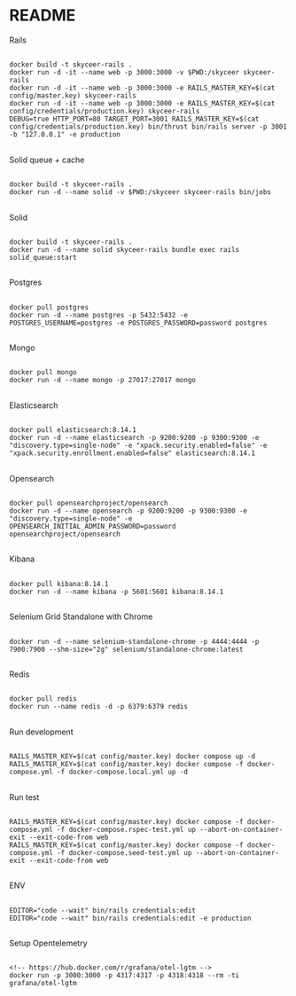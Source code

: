 # README

Rails
  ##
    docker build -t skyceer-rails .
    docker run -d -it --name web -p 3000:3000 -v $PWD:/skyceer skyceer-rails
    docker run -d -it --name web -p 3000:3000 -e RAILS_MASTER_KEY=$(cat config/master.key) skyceer-rails
    docker run -d -it --name web -p 3000:3000 -e RAILS_MASTER_KEY=$(cat config/credentials/production.key) skyceer-rails
    DEBUG=true HTTP_PORT=80 TARGET_PORT=3001 RAILS_MASTER_KEY=$(cat config/credentials/production.key) bin/thrust bin/rails server -p 3001 -b "127.0.0.1" -e production
  ##
Solid queue + cache
  ##
    docker build -t skyceer-rails .
    docker run -d --name solid -v $PWD:/skyceer skyceer-rails bin/jobs
  ##
Solid
  ##
    docker build -t skyceer-rails .
    docker run -d --name solid skyceer-rails bundle exec rails solid_queue:start
  ##
Postgres
  ##
    docker pull postgres
    docker run -d --name postgres -p 5432:5432 -e POSTGRES_USERNAME=postgres -e POSTGRES_PASSWORD=password postgres
  ##
Mongo
  ##
    docker pull mongo
    docker run -d --name mongo -p 27017:27017 mongo
  ##
Elasticsearch
  ##
    docker pull elasticsearch:8.14.1
    docker run -d --name elasticsearch -p 9200:9200 -p 9300:9300 -e "discovery.type=single-node" -e "xpack.security.enabled=false" -e "xpack.security.enrollment.enabled=false" elasticsearch:8.14.1
  ##
Opensearch
  ##
    docker pull opensearchproject/opensearch
    docker run -d --name opensearch -p 9200:9200 -p 9300:9300 -e "discovery.type=single-node" -e OPENSEARCH_INITIAL_ADMIN_PASSWORD=password opensearchproject/opensearch
  ##
Kibana
  ##
    docker pull kibana:8.14.1
    docker run -d --name kibana -p 5601:5601 kibana:8.14.1
  ##
Selenium Grid Standalone with Chrome
  ##
    docker run -d --name selenium-standalone-chrome -p 4444:4444 -p 7900:7900 --shm-size="2g" selenium/standalone-chrome:latest
  ##
Redis
  ##
    docker pull redis
    docker run --name redis -d -p 6379:6379 redis
  ##
Run development
  ##
    RAILS_MASTER_KEY=$(cat config/master.key) docker compose up -d
    RAILS_MASTER_KEY=$(cat config/master.key) docker compose -f docker-compose.yml -f docker-compose.local.yml up -d
  ##
Run test
  ##
    RAILS_MASTER_KEY=$(cat config/master.key) docker compose -f docker-compose.yml -f docker-compose.rspec-test.yml up --abort-on-container-exit --exit-code-from web
    RAILS_MASTER_KEY=$(cat config/master.key) docker compose -f docker-compose.yml -f docker-compose.seed-test.yml up --abort-on-container-exit --exit-code-from web
  ##
ENV
  ##
    EDITOR="code --wait" bin/rails credentials:edit
    EDITOR="code --wait" bin/rails credentials:edit -e production
  ##
  
  Setup Opentelemetry
  ##
    <!-- https://hub.docker.com/r/grafana/otel-lgtm -->
    docker run -p 3000:3000 -p 4317:4317 -p 4318:4318 --rm -ti grafana/otel-lgtm
  ##